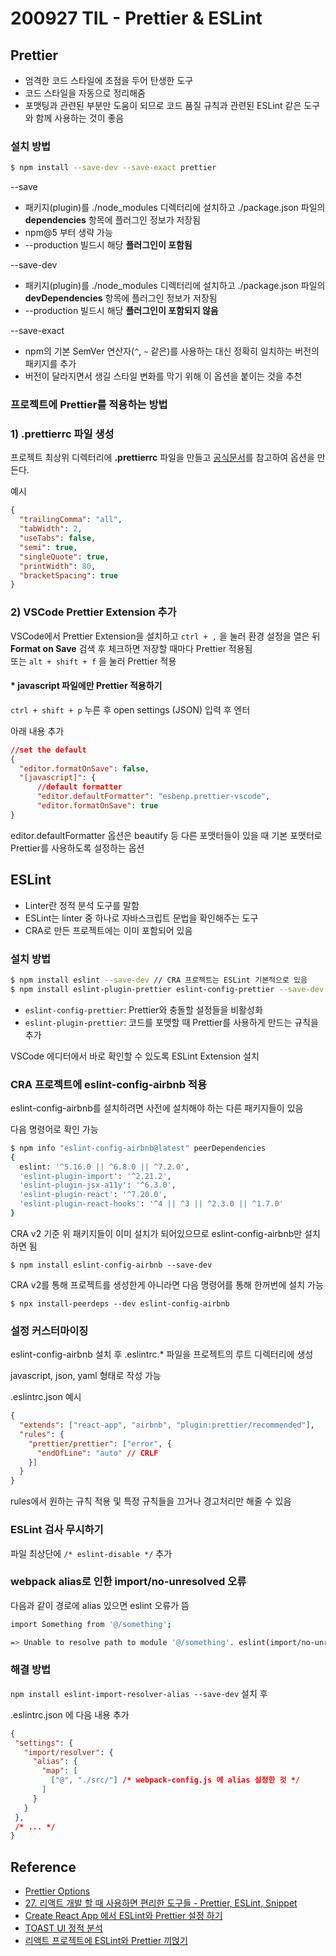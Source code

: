 # 200927 TIL - Prettier & ESLint

## Prettier

- 엄격한 코드 스타일에 초점을 두어 탄생한 도구
- 코드 스타일을 자동으로 정리해줌
- 포맷팅과 관련된 부분만 도움이 되므로 코드 품질 규칙과 관련된 ESLint 같은 도구와 함께 사용하는 것이 좋음

### 설치 방법

```bash
$ npm install --save-dev --save-exact prettier
```

--save

- 패키지(plugin)를 ./node_modules 디렉터리에 설치하고 ./package.json 파일의 **dependencies** 항목에 플러그인 정보가 저장됨
- npm@5 부터 생략 가능
- --production 빌드시 해당 **플러그인이 포함됨**
  
--save-dev

- 패키지(plugin)를 ./node_modules 디렉터리에 설치하고 ./package.json 파일의 **devDependencies** 항목에 플러그인 정보가 저장됨
- --production 빌드시 해당 **플러그인이 포함되지 않음**

--save-exact

- npm의 기본 SemVer 연산자(`^`, `~` 같은)를 사용하는 대신 정확히 일치하는 버전의 패키지를 추가
- 버전이 달라지면서 생길 스타일 변화를 막기 위해 이 옵션을 붙이는 것을 추천

### 프로젝트에 Prettier를 적용하는 방법

### 1) .prettierrc 파일 생성

프로젝트 최상위 디렉터리에 **.prettierrc** 파일을 만들고  [공식문서](https://prettier.io/docs/en/options.html)를 참고하여 옵션을 만든다.

예시

```json
{
  "trailingComma": "all",
  "tabWidth": 2,
  "useTabs": false,
  "semi": true,
  "singleQuote": true,
  "printWidth": 80,
  "bracketSpacing": true
}
```

### 2) VSCode Prettier Extension 추가

VSCode에서 Prettier Extension을  설치하고 `ctrl + ,` 을 눌러 환경 설정을 열은 뒤 **Format on Save** 검색 후 체크하면 저장할 때마다 Prettier 적용됨  
또는 `alt + shift + f` 을 눌러 Prettier 적용

#### * javascript 파일에만 Prettier 적용하기

`ctrl + shift + p` 누른 후 open settings (JSON)  입력 후 엔터

아래 내용 추가

```json
//set the default
{
  "editor.formatOnSave": false,
  "[javascript]": {
      //default formatter
      "editor.defaultFormatter": "esbenp.prettier-vscode",
      "editor.formatOnSave": true
}
```

editor.defaultFormatter 옵션은 beautify 등 다른 포맷터들이 있을 때 기본 포맷터로 Prettier를 사용하도록 설정하는 옵션

## ESLint

- Linter란 정적 분석 도구를 말함
- ESLint는 linter 중 하나로 자바스크립트 문법을 확인해주는 도구
- CRA로 만든 프로젝트에는 이미 포함되어 있음

### 설치 방법

```bash
$ npm install eslint --save-dev // CRA 프로젝트는 ESLint 기본적으로 있음
$ npm install eslint-plugin-prettier eslint-config-prettier --save-dev
```

- `eslint-config-prettier`: Prettier와 충돌할 설정들을 비활성화
- `eslint-plugin-prettier`: 코드를 포맷할 때 Prettier를 사용하게 만드는 규칙을 추가

VSCode 에디터에서 바로 확인할 수 있도록 ESLint Extension 설치

### CRA 프로젝트에 eslint-config-airbnb 적용

eslint-config-airbnb를 설치하려면 사전에 설치해야 하는 다른 패키지들이 있음

다음 명령어로 확인 가능

```bash
$ npm info "eslint-config-airbnb@latest" peerDependencies
{
  eslint: '^5.16.0 || ^6.8.0 || ^7.2.0',
  'eslint-plugin-import': '^2.21.2',
  'eslint-plugin-jsx-a11y': '^6.3.0',
  'eslint-plugin-react': '^7.20.0',
  'eslint-plugin-react-hooks': '^4 || ^3 || ^2.3.0 || ^1.7.0'
}
```

CRA v2 기준 위 패키지들이 이미 설치가 되어있으므로 eslint-config-airbnb만 설치하면 됨

`$ npm install eslint-config-airbnb --save-dev`

CRA v2를 통해 프로젝트를 생성한게 아니라면 다음 명령어를 통해 한꺼번에 설치 가능

`$ npx install-peerdeps --dev eslint-config-airbnb`

### 설정 커스터마이징

eslint-config-airbnb 설치 후 .eslintrc.* 파일을 프로젝트의 루트 디렉터리에 생성

javascript, json, yaml 형태로 작성 가능

.eslintrc.json 예시

```json
{
  "extends": ["react-app", "airbnb", "plugin:prettier/recommended"],
  "rules": {
    "prettier/prettier": ["error", {
      "endOfLine": "auto" // CRLF
    }]
  }
}
```

rules에서 원하는 규칙 적용 및 특정 규칙들을 끄거나 경고처리만 해줄 수 있음

### ESLint 검사 무시하기

파일 최상단에 `/* eslint-disable */` 추가

### webpack alias로 인한 import/no-unresolved 오류

다음과 같이 경로에 alias 있으면 eslint 오류가 뜸

```bash
import Something from '@/something';

=> Unable to resolve path to module '@/something'. eslint(import/no-unresolved)
```

### 해결 방법

`npm install eslint-import-resolver-alias --save-dev` 설치 후

 .eslintrc.json 에 다음 내용 추가

 ```json
 {
  "settings": {
    "import/resolver": {
      "alias": {
        "map": [
          ["@", "./src/"] /* webpack-config.js 에 alias 설정한 것 */ 
        ]
      }
    }
  },
  /* ... */
 }
 ```

## Reference

- [Prettier Options](https://prettier.io/docs/en/options.html)
- [27. 리액트 개발 할 때 사용하면 편리한 도구들 - Prettier, ESLint, Snippet](https://react.vlpt.us/basic/27-useful-tools.html)
- [Create React App 에서 ESLint와 Prettier 설정 하기](https://velog.io/@gwangsuda/2019-09-25-1009-%EC%9E%91%EC%84%B1%EB%90%A8-bwk0ylejxj)
- [TOAST UI 정적 분석](https://ui.toast.com/fe-guide/ko_STATIC-ANALYSIS/)
- [리액트 프로젝트에 ESLint와 Prettier 끼얹기](https://velog.io/@velopert/eslint-and-prettier-in-react)
